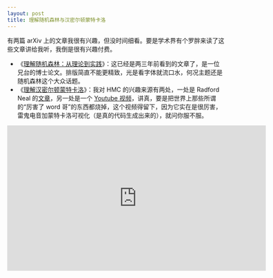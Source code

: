 ```yaml
---
layout: post
title: 理解随机森林与汉密尔顿蒙特卡洛
---
```


有两篇 arXiv 上的文章我很有兴趣，但没时间细看。要是学术界有个罗胖来读了这些文章讲给我听，我倒是很有兴趣付费。

- 《[理解随机森林：从理论到实践](https://arxiv.org/abs/1407.7502)》：这已经是两三年前看到的文章了，是一位兄台的博士论文。排版简直不能更精致，光是看字体就流口水，何况主题还是随机森林这个大众话题。
- 《[理解汉密尔顿蒙特卡洛](https://arxiv.org/abs/1701.02434)》：我对 HMC 的兴趣来源有两处，一处是 Radford Neal 的[文章](https://arxiv.org/abs/1206.1901)，另一处是一个 [Youtube 视频](https://youtu.be/Vv3f0QNWvWQ)，讲真，要是把世界上那些所谓的“厉害了 word 哥”的东西都烧掉，这个视频得留下，因为它实在是很厉害，雷鬼电音加蒙特卡洛可视化（是真的代码生成出来的），就问你服不服。

<iframe width="600" height="338" src="https://www.youtube.com/embed/Vv3f0QNWvWQ?rel=0" frameborder="0" allowfullscreen></iframe>
